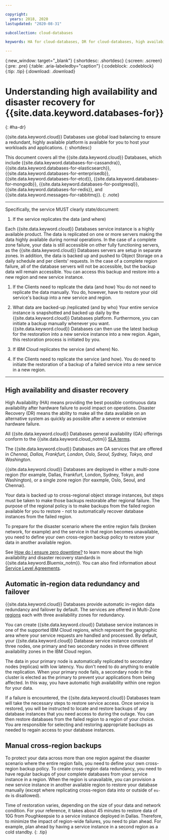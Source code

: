 ```yaml
---

copyright:
  years: 2018, 2020
lastupdated: "2020-08-31"

subcollection: cloud-databases

keywords: HA for cloud-databases, DR for cloud-databases, high availability for cloud-databases, disaster recovery for cloud-databases, failover for cloud-databases

---
```


{:new_window: target="_blank"}
{:shortdesc: .shortdesc}
{:screen: .screen}
{:pre: .pre}
{:table: .aria-labeledby="caption"}
{:codeblock: .codeblock}
{:tip: .tip}
{:download: .download}

# Understanding high availability and disaster recovery for {{site.data.keyword.databases-for}}
{: #ha-dr}

{{site.data.keyword.cloud}} Databases use global load balancing to ensure a redundant, highly available platform is available for you to host your workloads and applications.
{: shortdesc}

This document covers all the {{site.data.keyword.cloud}} Databases, which include {{site.data.keyword.databases-for-cassandra}}, {{site.data.keyword.databases-for-elasticsearch}}, {{site.data.keyword.databases-for-enterprisedb}}, {{site.data.keyword.databases-for-etcd}}, {{site.data.keyword.databases-for-mongodb}}, {{site.data.keyword.databases-for-postgresql}}, {{site.data.keyword.databases-for-redis}}, and {{site.data.keyword.messages-for-rabbitmq}}.
{: .note}

--------
Specifically, the service MUST clearly state/document:

1) If the service replicates the data (and where)
   
Each {{site.data.keyword.cloud}} Databases service instance is a highly available product. The data is replicated on one or more servers making the data highly available during normal operations. In the case of a complete zone failure, your data is still accessible on  other fully functioning servers, as the {{site.data.keyword.cloud}} Databases servers are setup in separate zones. In addition, the data is backed up and pushed to Object Storage on a daily schedule and per clients' requests. In the case of a complete region failure, all of the database servers will not be accessible, but the backup data will remain accessible. You can access this backup and restore into a new region and new service instance.

1) If the Clients need to replicate the data (and how)
You do not need to replicate the data manually. You do, however, have to restore your old service's backup into a new service and region.

3) What data are backed-up /replicated (and by who)
Your entire service instance is snapshotted and backed up daily by the {{site.data.keyword.cloud}} Databases platform. Furthermore, you can initiate a backup manually whenever you want. {{site.data.keyword.cloud}} Databases can then use the latest backup for the restoration into a new service instance into a new region. Again, this restoration process is initiated by you.

4) If IBM Cloud replicates the service (and where)
No.

5) If the Clients need to replicate the service (and how).
You do need to initiate the restoration of a backup of a failed service into a new service in a new region.  
--------


## High availability and disaster recovery

High Availability (HA) means providing the best possible continuous data availability after hardware failure to avoid impact on operations. Disaster Recovery (DR) means the ability to make all the data available on an alternative system as quickly as possible after a severe or extensive hardware failure.

All {{site.data.keyword.cloud}} Databases general availability (GA) offerings conform to the {{site.data.keyword.cloud_notm}} [SLA terms](/docs/overview?topic=overview-slas). 

The {{site.data.keyword.cloud}} Databases are GA services that are offered in _Chennai, Dallas, Frankfurt, London, Oslo, Seoul, Sydney, Tokyo, and Washington_. 

{{site.data.keyword.cloud}} Databases are deployed in either a multi-zone region (for example, Dallas, Frankfurt, London, Sydney, Tokyo, and Washington), or a single zone region (for eaxmple, Oslo, Seoul, and Chennai). 

Your data is backed up to cross-regional object storage instances, but steps must be taken to make those backups restorable after regional failure. The purpose of the regional policy is to make backups from the failed region available for you to restore - not to automatically recover database instances from the failed region.  

To prepare for the disaster scenario where the entire region fails (broken network, for example) and the service in that region becomes unavailable, you need to define your own cross-region backup policy to restore your data in another available region. 

See [How do I ensure zero downtime?](/docs/overview?topic=overview-zero-downtime#zero-downtime) to learn more about the high availability and disaster recovery standards in {{site.data.keyword.Bluemix_notm}}. You can also find information about [Service Level Agreements](/docs/overview?topic=overview-zero-downtime#SLAs).  

## Automatic in-region data redundancy and failover

{{site.data.keyword.cloud}} Databases provide automatic in-region data redundancy and failover by default. The services are offered in Multi-Zone [regions](/docs/cloud-databases?topic=cloud-databases-regions) each with three availability zones for redundancy.

You can create {{site.data.keyword.cloud}} Database service instances in one of the supported IBM Cloud regions, which represent the geographic area where your service requests are handled and processed. By default, your {{site.data.keyword.cloud}} Database service instance consists of three nodes, one primary and two secondary nodes in three different availability zones in the IBM Cloud region.

The data in your primary node is automatically replicated to secondary nodes (replicas) with low latency. You don't need to do anything to enable the replication. When your primary node fails, a secondary node in the cluster is elected as the primary to prevent your applications from being affected. In this way, you have automatic high availability within one region for your data.

If a failure is encountered, the {{site.data.keyword.cloud}} Databases team will take the necessary steps to restore service access. Once service is restored, you will be instructed to locate and restore backups of any database instances that you need access to during the outage. You can then restore databases from the failed region to a region of your choice. You are responsible for selecting and restoring appropriate backups as needed to regain access to your database instances. 

## Manual cross-region backups

To protect your data across more than one region against the disaster scenario where the entire region fails, you need to define your own cross-region backup policy. To create cross-region data redundancy, you need to have regular backups of your complete databases from your service instance in a region. When the region is unavailable, you can provision a new service instance in another available region to restore your database manually (except where replicating cross-region data into or outside of `eu-de` is disallowed). 

Time of restoration varies, depending on the size of your data and network condition. For your reference, it takes about 45 minutes to restore data of 10G from Poughkeepsie to a service instance deployed in Dallas. Therefore, to minimize the impact of region-wide failures, you need to plan ahead. For example, plan ahead by having a service instance in a second region as a cold standby.
{: .tip}

